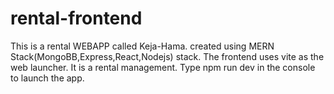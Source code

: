 # rental-frontend
This is a rental WEBAPP called Keja-Hama.
created using MERN Stack(MongoBB,Express,React,Nodejs) stack.
The frontend uses vite as the web launcher.
It is a rental management.
Type npm run dev in the console to launch the app.
